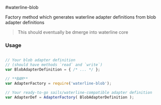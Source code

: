 #waterline-blob

Factory method which generates waterline adapter definitions from blob adapter definitions

> This should eventually be dmerge into waterline core


### Usage

```javascript

// Your blob adapter definition
// (should have methods `read` and `write`)
var BlobAdapterDefinition = { /* ... */ };

// **BAM**
var AdapterFactory = require('waterline-blob');

// Your ready-to-go sails/waterline-compatible adapter definition
var AdapterDef = AdapterFactory( BlobAdapterDefinition );
```
